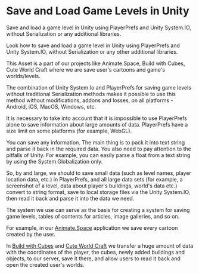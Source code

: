 # Save and Load Game Levels in Unity
Save and load a game level in Unity using PlayerPrefs and Unity System.IO, without Serialization or any additional libraries.

Look how to save and load a game level in Unity using PlayerPrefs and Unity System.IO, without Serialization or any other additional libraries.

This Asset is a part of our projects like Animate.Space, Build with Cubes, Cute World Craft where we are save user's cartoons and game's worlds/levels.

The combination of Unity System.Io and PlayerPrefs for saving game levels without traditional Serialization methods makes it possible to use this method without modifications, addons and losses, on all platforms - Android, iOS, MacOS, Windows, etc.

It is necessary to take into account that it is impossible to use PlayerPrefs alone to save information about large amounts of data. PlayerPrefs have a size limit on some platforms (for example, WebGL).

You can save any information. The main thing is to pack it into text string and parse it back in the required data. You also need to pay attention to the pitfalls of Unity. For example, you can easily parse a float from a text string by using the System.Globalization only.

So, by and large, we should to save small data (such as level names, player location data, etc.) in PlayerPrefs, and all large data sets (for example, a screenshot of a level, data about player's buildings, world's data etc.) convert to string format, save to local storage files via the Unity System.IO, then read it back and parse it into the data we need.

The system we use can serve as the basis for creating a system for saving game levels, tables of contents for articles, image galleries, and so on.

For example, in our [Animate.Space](https://animate.space/draw/) application we save every cartoon created by the user. 

In [Build with Cubes](https://www.ctp-design.net/en/articles/build-with-cubes-webgl.html) and [Cute World Craft](https://www.ctp-design.net/en/articles/cube-alchemy-make-game.html) we transfer a huge amount of data with the coordinates of the player, the cubes, newly added buildings and objects, to our server, save it there, and allow users to read it back and open the created user's worlds.

